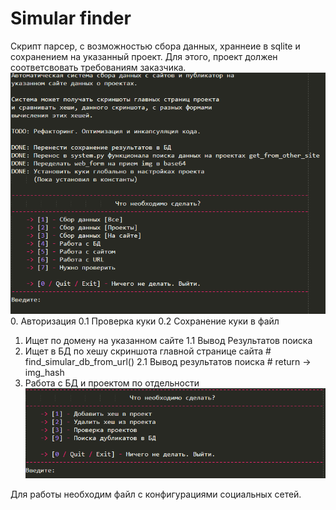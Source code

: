 # Simular finder
Скрипт парсер, с возможностью сбора данных, храннеие в sqlite и сохранением на
указанный проект. Для этого, проект должен соответсвовать требованиям заказчика.
![Main Logo](/img/1.png)
0. Авторизация
    0.1 Проверка куки
    0.2 Сохранение куки в файл

1. Ищет по домену на указанном сайте
    1.1 Вывод Результатов поиска
2. Ищет в БД по хешу скриншота главной странице сайта # find_simular_db_from_url()
    2.1 Вывод результатов поиска # return -> img_hash
3. Работа с БД и проектом по отдельности
![Same work](/img/2.png)

Для работы необходим файл с конфигурациями социальных сетей.
